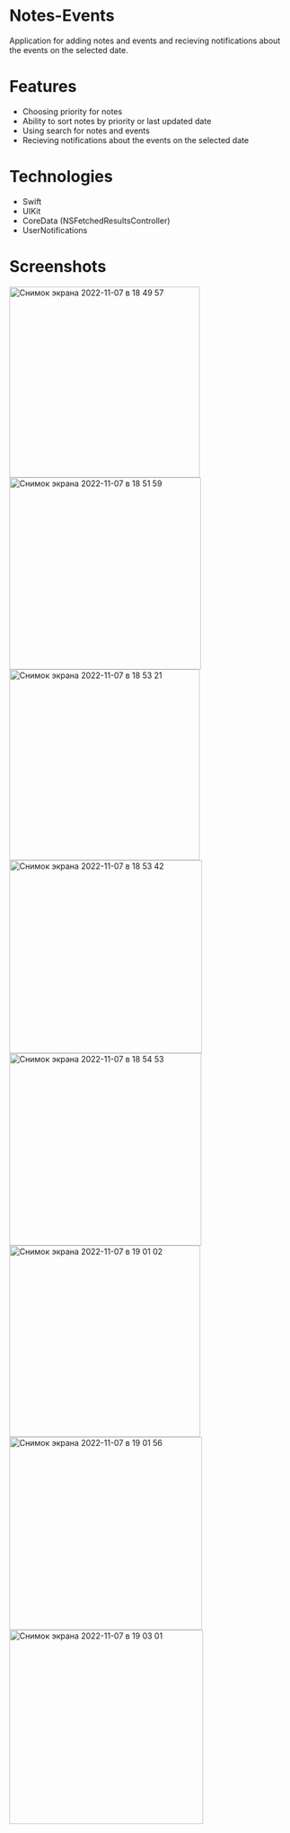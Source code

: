 # Notes-Events

Application for adding notes and events and recieving notifications about the events on the selected date.

# Features

- Choosing priority for notes
- Ability to sort notes by priority or last updated date
- Using search for notes and events
- Recieving notifications about the events on the selected date

# Technologies 

- Swift
- UIKit
- CoreData (NSFetchedResultsController)
- UserNotifications

# Screenshots

<img width="339" alt="Снимок экрана 2022-11-07 в 18 49 57" src="https://user-images.githubusercontent.com/90472453/200357395-fc4892b1-1eab-4eae-9164-85c96a96c93c.png">
<img width="341" alt="Снимок экрана 2022-11-07 в 18 51 59" src="https://user-images.githubusercontent.com/90472453/200357477-30713913-52af-450d-83cf-3f2b86ad44e3.png">
<img width="339" alt="Снимок экрана 2022-11-07 в 18 53 21" src="https://user-images.githubusercontent.com/90472453/200357511-c329601f-d23a-4a36-ae71-f3458ddc327e.png">
<img width="343" alt="Снимок экрана 2022-11-07 в 18 53 42" src="https://user-images.githubusercontent.com/90472453/200357524-76beb237-dd38-47a6-a0fd-cb91522e3d1e.png">
<img width="342" alt="Снимок экрана 2022-11-07 в 18 54 53" src="https://user-images.githubusercontent.com/90472453/200357539-b4f584ea-effa-4e81-81e2-f859e048baa1.png">
<img width="340" alt="Снимок экрана 2022-11-07 в 19 01 02" src="https://user-images.githubusercontent.com/90472453/200357554-daedbdca-283d-42dc-8c3b-cb4f7a537993.png">
<img width="343" alt="Снимок экрана 2022-11-07 в 19 01 56" src="https://user-images.githubusercontent.com/90472453/200357563-521161db-ce97-4f84-be3a-f0c49bae9656.png">
<img width="345" alt="Снимок экрана 2022-11-07 в 19 03 01" src="https://user-images.githubusercontent.com/90472453/200357576-81407e57-5e0f-483a-838c-d46cb7f97d30.png">
